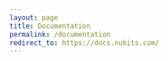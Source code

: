 ```yaml
---
layout: page
title: Documentation
permalink: /documentation
redirect_to: https://docs.nubits.com/
---
```

